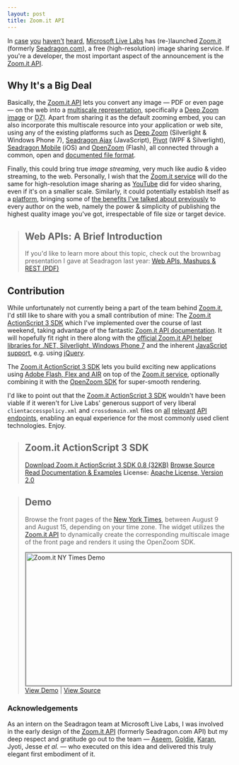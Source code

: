 ```yaml
---
layout: post
title: Zoom.it API
---
```

In <a href="http://www.reddit.com/r/technology/comments/cykxj/microsoft_launches_zoomit_free_service_for">case</a> <a href="http://blogs.msdn.com/b/stevecla01/archive/2010/08/05/microsoft-s-live-labs-launches-zoom-it.aspx">you</a> <a href="http://news.ycombinator.com/item?id=1582203">haven't</a> <a href="http://www.readwriteweb.com/archives/microsoft_introduces_social_lightbox_zoomit_from_live_labs_and_silverlight.php">heard</a>, <a href="http://livelabs.com">Microsoft Live&nbsp;Labs</a> has (re-)launched <a href="http://api.zoom.it">Zoom.it</a> (formerly <a href="http://seadragon.com">Seadragon.com</a>), a free (high-resolution) image sharing service. If you're a developer, the most important aspect of the announcement is the <a href="http://api.zoom.it">Zoom.it API</a>.

<h2>Why It's a Big Deal</h2>
Basically, the <a href="http://api.zoom.it">Zoom.it API</a> lets you convert any image &mdash; PDF or even page &mdash; on the web into a <a href="http://gasi.ch/blog/inside-deep-zoom-1/">multiscale representation</a>, specifically a <a href="http://msdn.microsoft.com/en-us/library/cc645077(VS.95).aspx">Deep&nbsp;Zoom image</a> or <acronym title="Deep Zoom Image">DZI</acronym>. Apart from sharing it as the default zooming embed, you can also incorporate this multiscale resource into your application or web site, using any of the existing platforms such as <a href="http://www.microsoft.com/silverlight/deep-zoom/">Deep Zoom</a> (Silverlight &amp; Windows&nbsp;Phone&nbsp;7), <a href="http://seadragon.com/developer/ajax/">Seadragon&nbsp;Ajax</a> (JavaScript), <a href="http://www.getpivot.com/">Pivot</a> (WPF & Silverlight), <a href="http://itunes.apple.com/us/app/seadragon-mobile/id299655981?mt=8">Seadragon&nbsp;Mobile</a> (iOS) and <a href="http://openzoom.org">OpenZoom</a> (Flash), all connected through a common, open and <a href="http://msdn.microsoft.com/en-us/library/cc645077(VS.95).aspx">documented file format</a>.

Finally, this could bring true <em>image streaming</em>, very much like audio &amp; video streaming, to the web. Personally, I wish that the <a href="http://api.zoom.it">Zoom.it service</a> will do the same for high-resolution image sharing as <a href="http://www.youtube.com/watch?v=oHg5SJYRHA0">YouTube</a> did for video sharing, even if it's on a smaller scale.
Similarly, it could potentially establish itself as a <a href="http://techcrunch.com/2008/03/12/youtube-the-platform/">platform</a>, bringing some of <a href="http://gasi.ch/blog/inline-multiscale-image-replacement/">the benefits I've talked about previously</a> to every author on the web, namely the power &amp; simplicity of publishing the highest quality image you've got, irrespectable of file size or target device.

<blockquote class="info">
<h2>Web APIs: A Brief Introduction</h2>
If you'd like to learn more about this topic, check out the brownbag presentation I gave at Seadragon last year:
<a href="http://gasi.ch/publications/web-apis-daniel-gasienica.pdf">Web APIs, Mashups &amp; REST (PDF)</a>
</blockquote>

<h2>Contribution</h2>
While unfortunately not currently being a part of the team behind <a href="http://zoom.it">Zoom.it</a>, I'd still like to share with you a small contribution of mine: The <a href="http://openzoom.org/zoomit-as3-sdk/">Zoom.it ActionScript 3 SDK</a> which I've implemented over the course of last weekend, taking advantage of the fantastic <a href="http://zoom.it/pages/api/">Zoom.it API documentation</a>. It will hopefully fit right in there along with the <a href="http://zoom.it/pages/api/libraries/">official Zoom.it API helper libraries for .NET, Silverlight, Windows&nbsp;Phone&nbsp;7</a> and the inherent <a href="http://zoom.it/pages/api/quickstarts/javascript">JavaScript support</a>, e.g. using <a href="http://jquery.com">jQuery</a>.

The <a href="http://openzoom.org/zoomit-as3-sdk/">Zoom.it ActionScript 3 SDK</a> lets you build exciting new applications using <a href="http://adobe.com/flashplatform">Adobe Flash, Flex and AIR</a> on top of the <a href="http://api.zoom.it">Zoom.it service</a>, optionally combining it with the <a href="http://openzoom.org">OpenZoom SDK</a> for super-smooth rendering.

I'd like to point out that the <a href="http://openzoom.org/zoomit-as3-sdk/">Zoom.it ActionScript 3 SDK</a> wouldn't have been viable if it weren't for Live Labs' generous support of very liberal <code>clientaccesspolicy.xml</code> and <code>crossdomain.xml</code> files on <a href="http://api.zoom.it/clientaccesspolicy.xml">all</a> <a href="http://cache.zoom.it/clientaccesspolicy.xml">relevant</a> <a href="http://api.zoom.it/crossdomain.xml">API</a> <a href="http://cache.zoom.it/crossdomain.xml">endpoints</a>, enabling an equal experience for the most commonly used client technologies. Enjoy.

<blockquote class="flash">
<h2>Zoom.it ActionScript 3 SDK</h2>
<a href="http://openzoom.org/zoomit-as3-sdk/download/latest/zip">Download Zoom.it ActionScript 3 SDK 0.8 (32KB)</a>
<a style="font-weight:normal" href="http://github.com/openzoom/zoomit-as3-sdk">Browse Source</a>
<a style="font-weight:normal" href="http://docs.openzoom.org/zoomit-as3-sdk/">Read Documentation &amp; Examples</a>
<strong>License:</strong> <a style="font-weight:normal" href="http://www.apache.org/licenses/LICENSE-2.0.html">Apache License, Version 2.0</a>
</blockquote>

<blockquote class="info">
<h2>Demo</h2>
<p class="footnote">Browse the front pages of the <a href="http://nytimes.com">New York Times</a>, between August 9 and August 15, depending on your time zone. The widget utilizes the <a href="http://api.zoom.it">Zoom.it API</a> to dynamically create the corresponding multiscale image of the front page and renders it using the OpenZoom SDK.</p>

<a href="http://gasi.ch/examples/zoom-it-api/" title="Zoom.it NY Times Demo by Daniel Gasienica, on Flickr"><img style="border: 2px solid #999999" src="http://farm5.static.flickr.com/4102/4877662142_f21494697c.jpg" width="500" height="300" alt="Zoom.it NY Times Demo" /></a>
<a href="http://gasi.ch/examples/zoom-it-api/">View Demo</a> | <a href="http://gasi.ch/examples/zoom-it-api/source/">View Source</a>
</blockquote>

<h3>Acknowledgements</h3>
<p class="footnote">As an intern on the Seadragon team at Microsoft Live Labs, I was involved in the early design of the <a href="http://api.zoom.it">Zoom.it API</a> (formerly Seadragon.com API) but my deep respect and gratitude go out to the team &mdash; <a href="http://twitter.com/aseemk">Aseem</a>, <a href="http://twitter.com/golds711">Goldie</a>, <a href="http://twitter.com/kpsin">Karan</a>, Jyoti, Jesse <em>et al.</em> &mdash;  who executed on this idea and delivered this truly elegant first embodiment of it.</p>